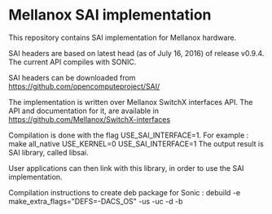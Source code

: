 Mellanox SAI implementation
============================

This repository contains SAI implementation for Mellanox hardware.

SAI headers are based on latest head (as of July 16, 2016) of release v0.9.4.
The current API compiles with SONIC.

SAI headers can be downloaded from https://github.com/opencomputeproject/SAI/

The implementation is written over Mellanox SwitchX interfaces API. The API and documentation for it, are available in
https://github.com/Mellanox/SwitchX-interfaces

Compilation is done with the flag USE_SAI_INTERFACE=1.
For example : make all_native USE_KERNEL=0 USE_SAI_INTERFACE=1
The output result is SAI library, called libsai.

User applications can then link with this library, in order to use the SAI implementation.

Compilation instructions to create deb package for Sonic :
debuild -e make_extra_flags="DEFS=-DACS_OS" -us -uc -d -b 